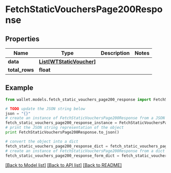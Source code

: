 # FetchStaticVouchersPage200Response


## Properties

Name | Type | Description | Notes
------------ | ------------- | ------------- | -------------
**data** | [**List[WTStaticVoucher]**](WTStaticVoucher.md) |  | 
**total_rows** | **float** |  | 

## Example

```python
from wallet.models.fetch_static_vouchers_page200_response import FetchStaticVouchersPage200Response

# TODO update the JSON string below
json = "{}"
# create an instance of FetchStaticVouchersPage200Response from a JSON string
fetch_static_vouchers_page200_response_instance = FetchStaticVouchersPage200Response.from_json(json)
# print the JSON string representation of the object
print FetchStaticVouchersPage200Response.to_json()

# convert the object into a dict
fetch_static_vouchers_page200_response_dict = fetch_static_vouchers_page200_response_instance.to_dict()
# create an instance of FetchStaticVouchersPage200Response from a dict
fetch_static_vouchers_page200_response_form_dict = fetch_static_vouchers_page200_response.from_dict(fetch_static_vouchers_page200_response_dict)
```
[[Back to Model list]](../README.md#documentation-for-models) [[Back to API list]](../README.md#documentation-for-api-endpoints) [[Back to README]](../README.md)


